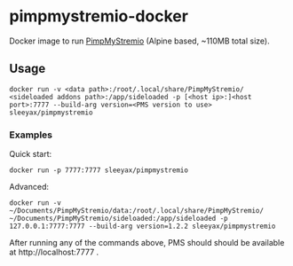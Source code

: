 # pimpmystremio-docker
Docker image to run [PimpMyStremio](https://github.com/sungshon/PimpMyStremio) (Alpine based, ~110MB total size).

## Usage
`docker run -v <data path>:/root/.local/share/PimpMyStremio/ <sideloaded addons path>:/app/sideloaded -p [<host ip>:]<host port>:7777 --build-arg version=<PMS version to use> sleeyax/pimpmystremio`

### Examples

Quick start:

`docker run -p 7777:7777 sleeyax/pimpmystremio`

Advanced:

`docker run -v ~/Documents/PimpMyStremio/data:/root/.local/share/PimpMyStremio/ ~/Documents/PimpMyStremio/sideloaded:/app/sideloaded -p 127.0.0.1:7777:7777 --build-arg version=1.2.2 sleeyax/pimpmystremio`

After running any of the commands above, PMS should should be available at http://localhost:7777 .
